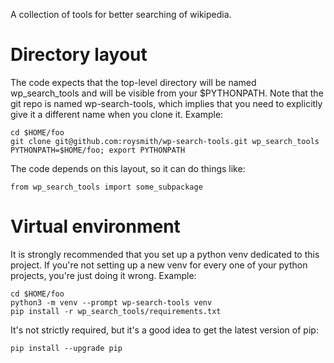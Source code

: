 A collection of tools for better searching of wikipedia.

# Directory layout

The code expects that the top-level directory will be named
wp_search_tools and will be visible from your $PYTHONPATH.  Note that
the git repo is named wp-search-tools, which implies that you need to
explicitly give it a different name when you clone it.  Example:

    cd $HOME/foo
    git clone git@github.com:roysmith/wp-search-tools.git wp_search_tools
    PYTHONPATH=$HOME/foo; export PYTHONPATH

The code depends on this layout, so it can do things like:

    from wp_search_tools import some_subpackage

# Virtual environment

It is strongly recommended that you set up a python venv dedicated to
this project.  If you're not setting up a new venv for every one of
your python projects, you're just doing it wrong.  Example:

    cd $HOME/foo
    python3 -m venv --prompt wp-search-tools venv
    pip install -r wp_search_tools/requirements.txt

It's not strictly required, but it's a good idea to get the latest
version of pip:

    pip install --upgrade pip
